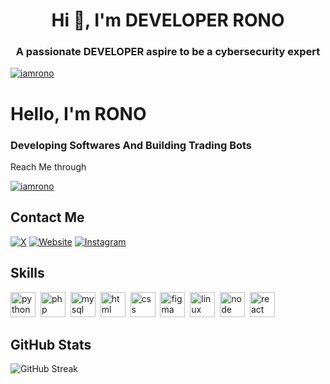 <h1 align="center">Hi 👋, I'm DEVELOPER RONO</h1>
<h3 align="center">A passionate DEVELOPER aspire to be a cybersecurity expert</h3>

<p align="left"> <a href="https://twitter.com/iamrono" target="blank"><img src="https://img.shields.io/twitter/follow/iamrono?logo=twitter&style=for-the-badge" alt="iamrono" /></a> </p>

# Hello, I'm RONO
### Developing Softwares And Building Trading Bots
<a>Reach Me through</a>
<p align="left"> <a href="https://twitter.com/iamrono" target="blank"><img src="https://img.shields.io/twitter/follow/iamrono?logo=twitter&style=for-the-badge" alt="iamrono" /></a> </p>

## Contact Me
<p><a href="https://x.com/Developer_rono?t=Vy2DpmKlV0WV_ZDnb-TPAg&s=09" target="_blank"><img src="https://img.shields.io/badge/X-%23000000.svg?&style=flat-square&logo=x&logoColor=white" alt="X"></a> <a href="http://ronoporfolio-website.vercel.app" target="_blank"><img src="https://img.shields.io/badge/Website-%23FF7139.svg?&style=flat-square&logo=Firefox&logoColor=white" alt="Website"></a> <a href="https://www.instagram.com/just.rono?igsh=OXZ6ZDkycHYwYzlk" target="_blank"><img src="https://img.shields.io/badge/Instagram-%23E4405F.svg?&style=flat-square&logo=instagram&logoColor=white" alt="Instagram"></a> </p>

## Skills

<p align="left">
<img src="https://cdn.jsdelivr.net/gh/devicons/devicon/icons/python/python-original.svg" alt="python" width="40" height="40"/>&nbsp;
<img src="https://cdn.jsdelivr.net/gh/devicons/devicon/icons/php/php-original.svg" alt="php" width="40" height="40"/>&nbsp;
<img src="https://cdn.jsdelivr.net/gh/devicons/devicon/icons/mysql/mysql-original.svg" alt="mysql" width="40" height="40"/>&nbsp;
<img src="https://cdn.jsdelivr.net/gh/devicons/devicon/icons/html5/html5-original.svg" alt="html" width="40" height="40"/>&nbsp;
<img src="https://cdn.jsdelivr.net/gh/devicons/devicon/icons/css3/css3-original.svg" alt="css" width="40" height="40"/>&nbsp;
<img src="https://cdn.jsdelivr.net/gh/devicons/devicon/icons/figma/figma-original.svg" alt="figma" width="40" height="40"/>&nbsp;
<img src="https://cdn.jsdelivr.net/gh/devicons/devicon/icons/linux/linux-original.svg" alt="linux" width="40" height="40"/>&nbsp;
<img src="https://cdn.jsdelivr.net/gh/devicons/devicon/icons/nodejs/nodejs-original.svg" alt="node" width="40" height="40"/>&nbsp;
<img src="https://cdn.jsdelivr.net/gh/devicons/devicon/icons/react/react-original.svg" alt="react" width="40" height="40"/>&nbsp;
</p>

## GitHub Stats

<img src="https://github-readme-streak-stats.herokuapp.com/?user=Developer Rono&theme=dark" alt="GitHub Streak" />


